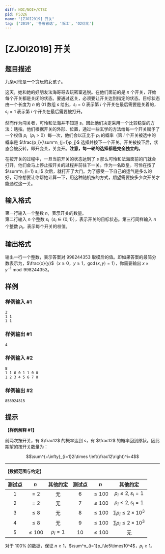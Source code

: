 ```yaml
---
diff: NOI/NOI+/CTSC
pid: P5326
name: "[ZJOI2019] 开关"
tag: ['2019', '各省省选', '浙江', 'O2优化']
---
```

# [ZJOI2019] 开关
## 题目描述

九条可怜是一个贪玩的女孩子。  

这天，她和她的好朋友法海哥哥去玩密室逃脱。在他们面前的是 $n$ 个开关，开始每个开关都是关闭的状态。要通过这关，必须要让开关达到指定的状态。目标状态由一个长度为 $n$ 的 $01$ 数组 $s$ 给出，$s_i = 0$ 表示第 $i$ 个开关在最后需要是关着的，$s_i = 1$ 表示第 $i$ 个开关在最后需要被打开。  

然而作为闯关者，可怜和法海并不知道 $s$。因此他们决定采用一个比较稳妥的方法：瞎按。他们根据开关的外形、位置，通过一些玄学的方法给每一个开关赋予了一个权值 $p_i$（$p_i > 0$）每一次，他们会以正比于 $p_i$ 的概率（第 $i$ 个开关被选中的概率是 $\frac{p_i}{\sum^n_{j=1}p_j}$ 选择并按下一个开关。开关被按下后，状态会被反转，即开变关，关变开。**注意，每一轮的选择都是完全独立的。**

在按开关的过程中，一旦当前开关的状态达到了 $s$ 那么可怜和法海面前的门就会打开，他们会马上停止按开关的过程并前往下一关。作为一名欧皇，可怜在按了 $\sum^n_{i=1} s_i$ 次后，就打开了大门。为了感受一下自己的运气是多么的好，可怜想要让你帮她计算一下，用这种随机按的方式，期望需要按多少次开关才能通过这一关。
## 输入格式

第一行输入一个整数 $n$，表示开关的数量。  
第二行输入 $n$ 个整数 $s_i$（$s_i\in \{0,1\}$），表示开关的目标状态。第三行同样输入 $n$ 个整数 $p_i$，表示每个开关的权值。
## 输出格式

输出一行一个整数，表示答案对 $998244353$ 取模后的值。即如果答案的最简分数表示为，$\frac{x}{y}$（$x \ge 0$，$y \ge 1$，$\gcd(x, y) = 1$），你需要输出 $x \times y^{-1} \bmod 998244353$。
## 样例

### 样例输入 #1
```
2
1 1
1 1
```
### 样例输出 #1
```
4
```
### 样例输入 #2
```
8
1 1 0 0 1 1 0 0
1 2 3 4 5 6 7 8
```
### 样例输出 #2
```
858924815
```
## 提示

**【样例解释 \#1】**

前两次按开关，有 $\frac12$ 的概率达到 $s$，有 $\frac12$ 的概率回到原状。因此期望的按开关数量为：

$$\sum^{+\infty}_{i=1}2i\times \left(\frac12\right)^i=4$$

---

**【数据范围与约定】**

| 测试点 | $n$ | 其他约定 | 测试点 | $n$ | 其他约定 |
| :----------: | :----------: | :----------: | :----------: | :----------: | :----------: |
| $1$ | $=2$ | 无 | $6$ | $\le 100$ | $p_i\le 2,s_i=1$ |
| $2$ | $=2$ | 无 | $7$ | $\le 100$ | $p_i\le 2,s_i=1$ |
| $3$ | $\le 8$ | 无 | $8$ | $\le 100$ | $\sum p_i\le 2\times 10^3$ |
| $4$ | $\le 8$ | 无 | $9$ | $\le 100$ | $\sum p_i\le 2\times 10^3$ |
| $5$ | $\le 100$ | $p_i=1$ | $10$ | $\le 100$ | 无 |

对于 $100\%$ 的数据，保证 $n\ge1$，$\sum^n_{i=1}p_i\le5\times10^4$，$p_i\ge1$。
